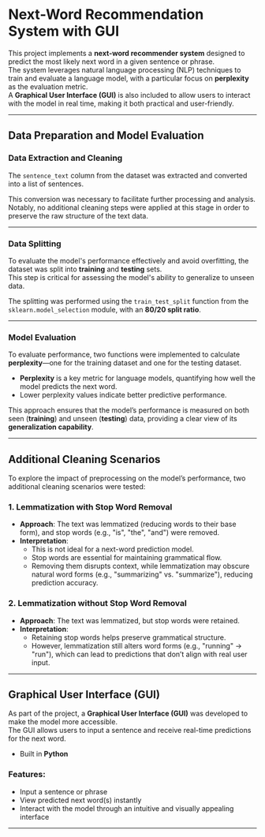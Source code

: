 # Next-Word Recommendation System with GUI

This project implements a **next-word recommender system** designed to predict the most likely next word in a given sentence or phrase.  
The system leverages natural language processing (NLP) techniques to train and evaluate a language model, with a particular focus on **perplexity** as the evaluation metric.  
A **Graphical User Interface (GUI)** is also included to allow users to interact with the model in real time, making it both practical and user-friendly.

---

##  Data Preparation and Model Evaluation

### Data Extraction and Cleaning
The `sentence_text` column from the dataset was extracted and converted into a list of sentences.  

This conversion was necessary to facilitate further processing and analysis. Notably, no additional cleaning steps were applied at this stage in order to preserve the raw structure of the text data.

---

### Data Splitting
To evaluate the model's performance effectively and avoid overfitting, the dataset was split into **training** and **testing** sets.  
This step is critical for assessing the model's ability to generalize to unseen data.  

The splitting was performed using the `train_test_split` function from the `sklearn.model_selection` module, with an **80/20 split ratio**.

---

### Model Evaluation
To evaluate performance, two functions were implemented to calculate **perplexity**—one for the training dataset and one for the testing dataset.  

- **Perplexity** is a key metric for language models, quantifying how well the model predicts the next word.  
- Lower perplexity values indicate better predictive performance.  

This approach ensures that the model’s performance is measured on both seen (**training**) and unseen (**testing**) data, providing a clear view of its **generalization capability**.

---

##  Additional Cleaning Scenarios
To explore the impact of preprocessing on the model’s performance, two additional cleaning scenarios were tested:

### 1. Lemmatization with Stop Word Removal
- **Approach**: The text was lemmatized (reducing words to their base form), and stop words (e.g., "is", "the", "and") were removed.  
- **Interpretation**:  
  - This is not ideal for a next-word prediction model.  
  - Stop words are essential for maintaining grammatical flow.  
  - Removing them disrupts context, while lemmatization may obscure natural word forms (e.g., "summarizing" vs. "summarize"), reducing prediction accuracy.

### 2. Lemmatization without Stop Word Removal
- **Approach**: The text was lemmatized, but stop words were retained.  
- **Interpretation**:  
  - Retaining stop words helps preserve grammatical structure.  
  - However, lemmatization still alters word forms (e.g., "running" → "run"), which can lead to predictions that don’t align with real user input.

---

##  Graphical User Interface (GUI)
As part of the project, a **Graphical User Interface (GUI)** was developed to make the model more accessible.  
The GUI allows users to input a sentence and receive real-time predictions for the next word.

- Built in **Python**   

### Features:
- Input a sentence or phrase  
- View predicted next word(s) instantly  
- Interact with the model through an intuitive and visually appealing interface  

---

